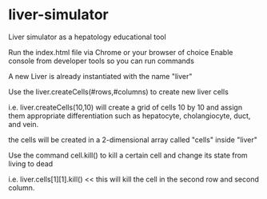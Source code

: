 # liver-simulator
Liver simulator as a hepatology educational tool

Run the index.html file via Chrome or your browser of choice
Enable console from developer tools so you can run commands

A new Liver is already instantiated with the name "liver"

Use the liver.createCells(#rows,#columns) to create new liver cells

i.e.
liver.createCells(10,10) will create a grid of cells 10 by 10 and assign them appropriate differentiation such as hepatocyte, cholangiocyte, duct, and vein.

the cells will be created in a 2-dimensional array called "cells" inside "liver"

Use the command cell.kill() to kill a certain cell and change its state from living to dead

i.e.
liver.cells[1][1].kill() << this will kill the cell in the second row and second column.
